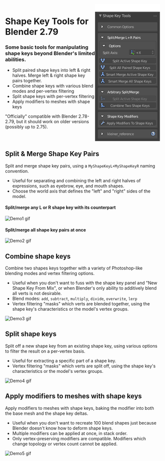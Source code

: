 <img align="right" src="github_media/oppanel.png">

# Shape Key Tools for Blender 2.79

### Some basic tools for manipulating shape keys beyond Blender's limited abilities.

* Split paired shape keys into left & right halves. Merge left & right shape key pairs together.
* Combine shape keys with various blend modes and per-vertex filtering
* Split shape keys with per-vertex filtering
* Apply modifiers to meshes with shape keys

"Officially" compatible with Blender 2.78-2.79, but it should work on older versions (possibly up to 2.75).
<br clear="right"/>
## Split & Merge Shape Key Pairs
Split and merge shape key pairs, using a `MyShapeKeyL+MyShapeKeyR` naming convention.
* Useful for separating and combining the left and right halves of expressions, such as eyebrow, eye, and mouth shapes.
* Choose the world axis that defines the "left" and "right" sides of the model.

#### Split/merge any L or R shape key with its counterpart
![Demo1 gif](github_media/demovids/demo1.gif)

#### Split/merge all shape key pairs at once
![Demo2 gif](github_media/demovids/demo2.gif)


## Combine shape keys
Combine two shapes keys together with a variety of Photoshop-like blending modes and vertex filtering options.
* Useful when you don't want to fuss with the shape key panel and "New Shape Key From Mix", or when Blender's only ability to additively blend all verts is not desirable.
* Blend modes: `add`, `subtract`, `multiply`, `divide`, `overwrite`, `lerp`
* Vertex filtering "masks" which verts are blended together, using the shape key's characteristics or the model's vertex groups.

![Demo3 gif](github_media/demovids/demo3.gif)


## Split shape keys
Split off a new shape key from an existing shape key, using various options to filter the result on a per-vertex basis.
* Useful for extracting a specific part of a shape key.
* Vertex filtering "masks" which verts are split off, using the shape key's characteristics or the model's vertex groups.

![Demo4 gif](github_media/demovids/demo4.gif)


## Apply modifiers to meshes with shape keys
Apply modifiers to meshes with shape keys, baking the modifier into both the base mesh and the shape key deltas.
* Useful when you don't want to recreate 100 blend shapes just because Blender doesn't know how to deform shape keys.
* Multiple modifiers can be applied at once, in stack order.
* Only vertex-preserving modifiers are compatible. Modifiers which change topology or vertex count cannot be applied.

![Demo5 gif](github_media/demovids/demo5.gif)
